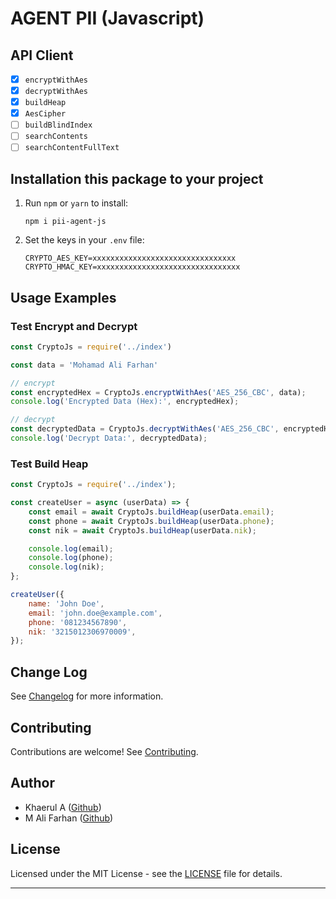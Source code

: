 # AGENT PII (Javascript)

## API Client
- [x] `encryptWithAes`
- [x] `decryptWithAes`
- [x] `buildHeap`
- [x] `AesCipher`
- [ ] `buildBlindIndex`
- [ ] `searchContents`
- [ ] `searchContentFullText`

## Installation this package to your project

1. Run `npm` or `yarn` to install:
    ```
    npm i pii-agent-js
    ```

2. Set the keys in your `.env` file:
    ```
	CRYPTO_AES_KEY=xxxxxxxxxxxxxxxxxxxxxxxxxxxxxxxx
	CRYPTO_HMAC_KEY=xxxxxxxxxxxxxxxxxxxxxxxxxxxxxxxx
   ```

## Usage Examples

### Test Encrypt and Decrypt
```javascript
const CryptoJs = require('../index')

const data = 'Mohamad Ali Farhan'

// encrypt
const encryptedHex = CryptoJs.encryptWithAes('AES_256_CBC', data);
console.log('Encrypted Data (Hex):', encryptedHex);

// decrypt
const decryptedData = CryptoJs.decryptWithAes('AES_256_CBC', encryptedHex.Value);
console.log('Decrypt Data:', decryptedData);

```

### Test Build Heap

```javascript
const CryptoJs = require('../index');

const createUser = async (userData) => {
    const email = await CryptoJs.buildHeap(userData.email);
    const phone = await CryptoJs.buildHeap(userData.phone);
    const nik = await CryptoJs.buildHeap(userData.nik);

    console.log(email);
    console.log(phone);
    console.log(nik);
};

createUser({
    name: 'John Doe',
    email: 'john.doe@example.com',
    phone: '081234567890',
    nik: '3215012306970009',
});
```


## Change Log

See [Changelog](CHANGELOG.md) for more information.

## Contributing

Contributions are welcome! See [Contributing](CONTRIBUTING.md).

## Author

- Khaerul A ([Github](https://github.com/kadzany))
- M Ali Farhan ([Github](https://github.com/Alfahan))

## License

Licensed under the MIT License - see the [LICENSE](LICENSE) file for details.

---
